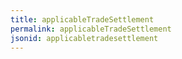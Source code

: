 ```yaml
---
title: applicableTradeSettlement
permalink: applicableTradeSettlement
jsonid: applicabletradesettlement
---
```

